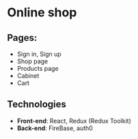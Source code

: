 # Online shop

## Pages:

- Sign in, Sign up
- Shop page
- Products page
- Cabinet
- Cart

## Technologies

- **Front-end**: React, Redux (Redux Toolkit)
- **Back-end**: FireBase, auth0
